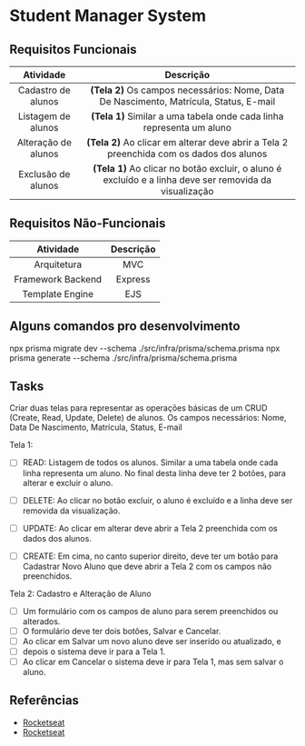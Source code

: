 # Student Manager System

## **Requisitos Funcionais**

|      Atividade      |                                                Descrição                                                |
| :-----------------: | :-----------------------------------------------------------------------------------------------------: |
| Cadastro de alunos  |         **(Tela 2)** Os campos necessários: Nome, Data De Nascimento, Matrícula, Status, E-mail         |
| Listagem de alunos  |                  **(Tela 1)** Similar a uma tabela onde cada linha representa um aluno                  |
| Alteração de alunos |        **(Tela 2)** Ao clicar em alterar deve abrir a Tela 2 preenchida com os dados dos alunos         |
| Exclusão de alunos  | **(Tela 1)** Ao clicar no botão excluir, o aluno é excluído e a linha deve ser removida da visualização |

## **Requisitos Não-Funcionais**

|     Atividade     | Descrição |
| :---------------: | :-------: |
|    Arquitetura    |    MVC    |
| Framework Backend |  Express  |
|  Template Engine  |    EJS    |

## **Alguns comandos pro desenvolvimento**

npx prisma migrate dev --schema ./src/infra/prisma/schema.prisma
npx prisma generate --schema ./src/infra/prisma/schema.prisma

## **Tasks**

Criar duas telas para representar as operações básicas de um CRUD (Create, Read, Update, Delete) de alunos.
Os campos necessários: Nome, Data De Nascimento, Matrícula, Status, E-mail

Tela 1:

- [ ] READ: Listagem de todos os alunos. Similar a uma tabela onde cada linha representa um aluno.
      No final desta linha deve ter 2 botões, para alterar e excluir o aluno.

- [ ] DELETE: Ao clicar no botão excluir, o aluno é excluído e a linha deve ser removida da visualização.

- [ ] UPDATE: Ao clicar em alterar deve abrir a Tela 2 preenchida com os dados dos alunos.

- [ ] CREATE: Em cima, no canto superior direito, deve ter um botão para Cadastrar Novo Aluno que deve abrir a Tela 2 com os campos não preenchidos.

Tela 2: Cadastro e Alteração de Aluno

- [ ] Um formulário com os campos de aluno para serem preenchidos ou alterados.
- [ ] O formulário deve ter dois botões, Salvar e Cancelar.
- [ ] Ao clicar em Salvar um novo aluno deve ser inserido ou atualizado, e
- [ ] depois o sistema deve ir para a Tela 1.
- [ ] Ao clicar em Cancelar o sistema deve ir para Tela 1, mas sem salvar o aluno.

## Referências

- [Rocketseat](https://www.youtube.com/watch?v=mxiRCcnsKDw)
- [Rocketseat](https://www.youtube.com/watch?v=0mYq5LrQN1s)
